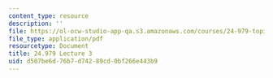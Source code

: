 ```yaml
---
content_type: resource
description: ''
file: https://ol-ocw-studio-app-qa.s3.amazonaws.com/courses/24-979-topics-in-semantics-negative-polarity-items-fall-2018/d507be6d76b7d74289cd0bf266e443b9_MIT24_979F18_lec3.pdf
file_type: application/pdf
resourcetype: Document
title: 24.979 Lecture 3
uid: d507be6d-76b7-d742-89cd-0bf266e443b9
---
```

